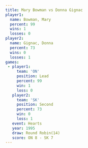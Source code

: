 ```yaml
---
title: Mary Bowman vs Donna Gignac
player1:             
  name: Bowman, Mary 
  percent: 99        
  wins: 1            
  losses: 0          
player2:             
  name: Gignac, Donna
  percent: 73        
  wins: 0            
  losses: 1          
games:
 - player1:        
     team: 'ON'    
     position: Lead
     percent: 99   
     win: 1        
     loss: 0       
   player2:          
     team: 'SK'      
     position: Second
     percent: 73     
     win: 0          
     loss: 1         
   event: Hearts        
   year: 1995           
   draw: Round Robin(14)
   score: ON 8 - SK 7   
---
```

